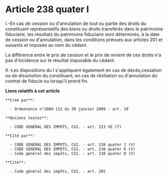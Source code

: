 # Article 238 quater I

I.-En cas de cession ou d'annulation de tout ou partie des droits du constituant représentatifs des biens ou droits
transférés dans le patrimoine fiduciaire, les résultats du patrimoine fiduciaire sont déterminés, à la date de cession ou
d'annulation, dans les conditions prévues aux articles 201 et suivants et imposés au nom du cédant. 

La différence entre le prix de cession et le prix de revient de ces droits n'a pas d'incidence sur le résultat imposable du
cédant. 

II.-Les dispositions du I s'appliquent également en cas de décès,cessation ou de dissolution du constituant, en cas de
résiliation ou d'annulation du contrat de fiducie ou lorsqu'il prend fin.

**Liens relatifs à cet article**

	**Créé par**:

	  - Ordonnance n°2009-112 du 30 janvier 2009 - art. 10

	**Anciens textes**:

	  - CODE GENERAL DES IMPOTS, CGI. - art. 223 VE (T)

	**Cité par**:

	  - CODE GENERAL DES IMPOTS, CGI. - art. 238 quater J (V)
	  - CODE GENERAL DES IMPOTS, CGI. - art. 238 quater K (V)
	  - Code général des impôts, CGI. - art. 238 quater D (V)

	**Cite**:

	  - Code général des impôts, CGI. - art. 201
